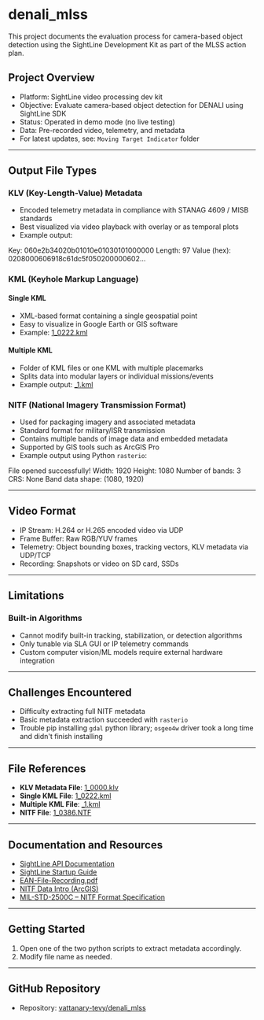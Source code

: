 # denali_mlss

This project documents the evaluation process for camera-based object detection using the SightLine Development Kit as part of the MLSS action plan.

## Project Overview

- Platform: SightLine video processing dev kit
- Objective: Evaluate camera-based object detection for DENALI using SightLine SDK
- Status: Operated in demo mode (no live testing)
- Data: Pre-recorded video, telemetry, and metadata
- For latest updates, see: `Moving Target Indicator` folder

---

## Output File Types

### KLV (Key-Length-Value) Metadata
- Encoded telemetry metadata in compliance with STANAG 4609 / MISB standards
- Best visualized via video playback with overlay or as temporal plots
- Example output:

Key: 060e2b34020b01010e01030101000000
Length: 97
Value (hex): 0208000606918c61dc5f050200000602…


### KML (Keyhole Markup Language)
#### Single KML
- XML-based format containing a single geospatial point
- Easy to visualize in Google Earth or GIS software
- Example: [1_0222.kml](acquisition_test/1_0222.kml)

#### Multiple KML
- Folder of KML files or one KML with multiple placemarks
- Splits data into modular layers or individual missions/events
- Example output: [_1.kml](acquisition_test/_1.kml)

### NITF (National Imagery Transmission Format)
- Used for packaging imagery and associated metadata
- Standard format for military/ISR transmission
- Contains multiple bands of image data and embedded metadata
- Supported by GIS tools such as ArcGIS Pro
- Example output using Python `rasterio`:

File opened successfully!
Width: 1920
Height: 1080
Number of bands: 3
CRS: None
Band data shape: (1080, 1920)


---

## Video Format

- IP Stream: H.264 or H.265 encoded video via UDP
- Frame Buffer: Raw RGB/YUV frames
- Telemetry: Object bounding boxes, tracking vectors, KLV metadata via UDP/TCP
- Recording: Snapshots or video on SD card, SSDs

---

## Limitations

### Built-in Algorithms
- Cannot modify built-in tracking, stabilization, or detection algorithms
- Only tunable via SLA GUI or IP telemetry commands
- Custom computer vision/ML models require external hardware integration

---

## Challenges Encountered

- Difficulty extracting full NITF metadata
- Basic metadata extraction succeeded with `rasterio`
- Trouble pip installing `gdal` python library; `osgeo4w` driver took a long time and didn't finish installing

---

## File References

- **KLV Metadata File**: [1_0000.klv](acquisition_test/1_0000.klv)
- **Single KML File**: [1_0222.kml](acquisition_test/1_0222.kml)
- **Multiple KML File**: [_1.kml](acquisition_test/_1.kml)
- **NITF File**: [1_0386.NTF](acquisition_test/1_0386.NTF)

---

## Documentation and Resources

- [SightLine API Documentation](https://sightlineapplications.com/releases/latest/IDD-SLA-Protocol_3_9.pdf)
- [SightLine Startup Guide](https://sightlineapplications.com/wp-content/uploads/EAN-Startup-Guide-4100-OEM.pdf)
- [EAN-File-Recording.pdf](https://sightlineapplications.com/wp-content/uploads/EAN-File-Recording.pdf)
- [NITF Data Intro (ArcGIS)](https://pro.arcgis.com/en/pro-app/latest/help/data/imagery/introduction-to-nitf-data.htm)
- [MIL-STD-2500C – NITF Format Specification](https://everyspec.com/MIL-STD/MIL-STD-2000-2999/MIL-STD-2500C_34661/)

---


## Getting Started

1. Open one of the two python scripts to extract metadata accordingly.
2. Modify file name as needed.

---

## GitHub Repository

- Repository: [vattanary-tevy/denali_mlss](https://github.com/vattanary-tevy/denali_mlss)